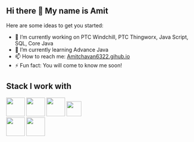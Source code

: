 ## Hi there 👋 My name is Amit

Here are some ideas to get you started:

- 🔭 I’m currently working on PTC Windchill, PTC Thingworx, Java Script, SQL, Core Java
- 🌱 I’m currently learning Advance Java  
- 📫 How to reach me: [Amitchavan6322.gihub.io](https://github.com/Amitchavan6322)
- ⚡ Fun fact: You will come to know me soon!

## Stack I work with
<code><img height="50" src="https://www.vectorlogo.zone/logos/java/java-horizontal.svg"></code>
<code><img height="50" src="https://www.vectorlogo.zone/logos/linux/linux-ar21.svg"></code>
<code><img height="50" src="https://www.vectorlogo.zone/logos/w3_html5/w3_html5-ar21.svg"></code>
<code><img height="40" src="https://www.vectorlogo.zone/logos/mysql/mysql-horizontal.svg"></code>	
<code><img height="50" src="https://www.vectorlogo.zone/logos/postgresql/postgresql-ar21.svg"></code>
<code><img height="50" src="https://img.icons8.com/color/344/intellij-idea.png"></code>
